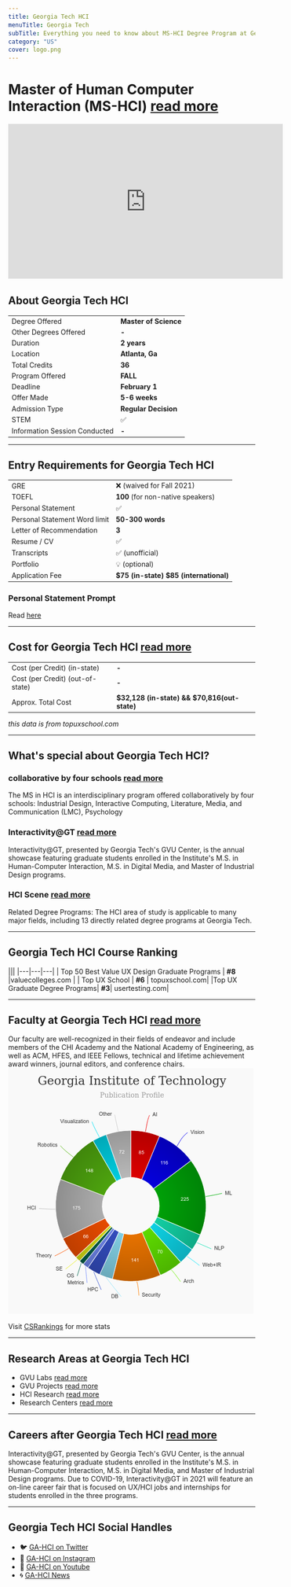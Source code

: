 ```yaml
---
title: Georgia Tech HCI
menuTitle: Georgia Tech
subTitle: Everything you need to know about MS-HCI Degree Program at Georgia Tech, one of the best UX / HCI masters, PHD program in Human Computer Interaction, UX Research & UX Design in United States.
category: "US"
cover: logo.png
---
```


# Master of Human Computer Interaction (MS-HCI) [read more](http://mshci.gatech.edu/)
<iframe width="560" height="315" src="https://www.youtube.com/embed/6kylRHpYw6E" frameborder="0" allow="accelerometer; autoplay; clipboard-write; encrypted-media; gyroscope; picture-in-picture" allowfullscreen></iframe>

## About Georgia Tech HCI

|   |   |
|---|---|
| Degree Offered |  **Master of Science** |
| Other Degrees Offered| **-**|
| Duration       | **2 years**                      |
| Location       | **Atlanta, Ga**          |
| Total Credits  | **36**                           | 
| Program Offered| **FALL**|
|Deadline| **February 1**  |
|Offer Made| **5-6 weeks**|
|Admission Type| **Regular Decision** |
|STEM| ✅ |
|Information Session Conducted| **-** |

---

## Entry Requirements for Georgia Tech HCI
|   |   |
|---|---|
| GRE | ❌ (waived for Fall 2021)|
| TOEFL       | **100** (for non-native speakers)|
| Personal Statement       | ✅          |
|Personal Statement Word limit| **50-300 words** |
| Letter of Recommendation  | **3**                           | 
|Resume / CV|✅|
|Transcripts|✅ (unofficial) |
|Portfolio|💡 (optional) |
|Application Fee| **$75 (in-state) $85 (international)** |



### Personal Statement Prompt
Read [here](https://admission.gatech.edu/first-year/personal-essays)

---

## Cost for Georgia Tech HCI [read more](http://www.bursar.gatech.edu/content/tuition-fees)
|   |   |
|---|---|
| Cost (per Credit) (in-state)      | **-**          |
| Cost (per Credit) (out-of-state)      | **-**      |
|Approx. Total Cost| **$32,128 (in-state) && $70,816(out-state)**|
*this data is from topuxschool.com*

---

## What's special about Georgia Tech HCI?

### collaborative by four schools [read more](https://mshci.gatech.edu/program/about)
The MS in HCI is an interdisciplinary program offered collaboratively by four schools: Industrial Design, Interactive Computing, Literature, Media, and Communication (LMC), Psychology



### Interactivity@GT [read more](http://interactivity.cc.gatech.edu/)
Interactivity@GT, presented by Georgia Tech's GVU Center, is the annual showcase featuring graduate students enrolled in the Institute's M.S. in Human-Computer Interaction, M.S. in Digital Media, and Master of Industrial Design programs. 

### HCI Scene [read more](https://mshci.gatech.edu/industry/HCIscene)
Related Degree Programs: The HCI area of study is applicable to many major fields, including 13 directly related degree programs at Georgia Tech.


---

## Georgia Tech HCI Course Ranking
|||
|---|---|---|
| Top 50 Best Value UX Design Graduate Programs  | **#8**  |valuecolleges.com | 
| Top UX School      | **#6**      | topuxschool.com|
|Top UX Graduate Degree Programs| **#3**| usertesting.com|

---

## Faculty at Georgia Tech HCI [read more](https://mshci.gatech.edu/faculty) 
Our faculty are well-recognized in their fields of endeavor and include members of the CHI Academy and the National Academy of Engineering, as well as ACM, HFES, and IEEE Fellows, technical and lifetime achievement award winners, journal editors, and conference chairs.
![research_stats](research_stats.png)

Visit [CSRankings](http://csrankings.org/#/index?all&us) for more stats 

---

## Research Areas at Georgia Tech HCI
* GVU Labs [read more](http://gvu.gatech.edu/research/labs )
* GVU Projects [read more](http://gvu.gatech.edu/research/projects)
* HCI Research [read more](https://mshci.gatech.edu/research/centers)
* Research Centers [read more](https://mshci.gatech.edu/research/research_centers)

---

## Careers after Georgia Tech HCI  [read more](http://interactivity.cc.gatech.edu/)
Interactivity@GT, presented by Georgia Tech's GVU Center, is the annual showcase featuring graduate students enrolled in the Institute's M.S. in Human-Computer Interaction, M.S. in Digital Media, and Master of Industrial Design programs. Due to COVID-19, Interactivity@GT in 2021 will feature an on-line career fair that is focused on UX/HCI jobs and internships for students enrolled in the three programs. 

---

## Georgia Tech HCI Social Handles

* 🐦  [GA-HCI on Twitter ](https://twitter.com/gthci?lang=en)  
* 💢  [GA-HCI on Instagram ](https://www.instagram.com/georgiatechhci/) 
* 🛑  [GA-HCI on Youtube](https://www.youtube.com/channel/UC2AT69b1caaV-GSY2cVvNQA/featured)
* 🌀  [GA-HCI News](https://mshci.gatech.edu/news_events)
















